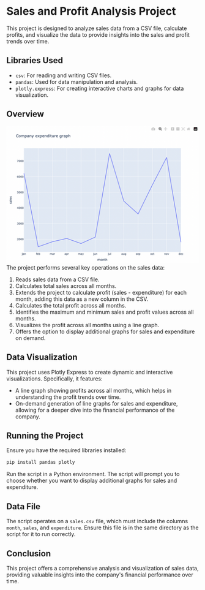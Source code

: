 # Sales and Profit Analysis Project

This project is designed to analyze sales data from a CSV file, calculate profits, and visualize the data to provide insights into the sales and profit trends over time.

## Libraries Used

- `csv`: For reading and writing CSV files.
- `pandas`: Used for data manipulation and analysis.
- `plotly.express`: For creating interactive charts and graphs for data visualization.

## Overview
![graph example](/Screenshot%202024-03-16%20at%2000.04.50.png)
The project performs several key operations on the sales data:

1. Reads sales data from a CSV file.
2. Calculates total sales across all months.
3. Extends the project to calculate profit (sales - expenditure) for each month, adding this data as a new column in the CSV.
4. Calculates the total profit across all months.
5. Identifies the maximum and minimum sales and profit values across all months.
6. Visualizes the profit across all months using a line graph.
7. Offers the option to display additional graphs for sales and expenditure on demand.

## Data Visualization

This project uses Plotly Express to create dynamic and interactive visualizations. Specifically, it features:

- A line graph showing profits across all months, which helps in understanding the profit trends over time.
- On-demand generation of line graphs for sales and expenditure, allowing for a deeper dive into the financial performance of the company.

## Running the Project

Ensure you have the required libraries installed:

```bash
pip install pandas plotly
```

Run the script in a Python environment. The script will prompt you to choose whether you want to display additional graphs for sales and expenditure.

## Data File

The script operates on a `sales.csv` file, which must include the columns `month`, `sales`, and `expenditure`. Ensure this file is in the same directory as the script for it to run correctly.

## Conclusion

This project offers a comprehensive analysis and visualization of sales data, providing valuable insights into the company's financial performance over time.
